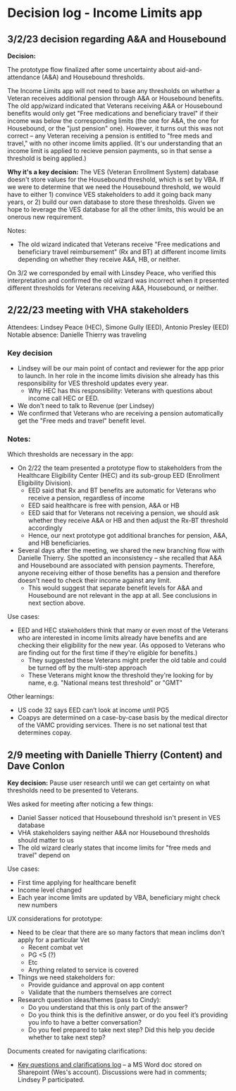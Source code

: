 # Decision log - Income Limits app

## 3/2/23 decision regarding A&A and Housebound
**Decision:** 

The prototype flow finalized after some uncertainty about aid-and-attendance (A&A) and Housebound thresholds.

The Income Limits app will not need to base any thresholds on whether a Veteran receives additional pension through A&A or Housebound benefits. The old app/wizard indicated that Veterans receiving A&A or Housebound benefits would only get "Free medications and beneficiary travel" if their income was below the corresponding limits (the one for A&A, the one for Housebound, or the "just pension" one). However, it turns out this was not correct – any Veteran receiving a pension is entitled to "free meds and travel," with no other income limits applied. (It's our understanding that an income limit is applied to recieve pension payments, so in that sense a threshold is being applied.)

**Why it's a key decision:**
The VES (Veteran Enrollment System) database doesn't store values for the Housebound threshold, which is set by VBA. If we were to determine that we need the Housebound threshold, we would have to either 1) convince VES stakeholders to add it going back many years, or 2) build our own database to store these thresholds. Given we hope to leverage the VES database for all the other limits, this would be an onerous new requirement.

Notes:
- The old wizard indicated that Veterans receive "Free medications and beneficiary travel reimbursement" (Rx and BT) at different income limits depending on whether they receive A&A, HB, or neither.

On 3/2 we corresponded by email with Linsdey Peace, who verified this interpretation and confirmed the old wizard was incorrect when it presented different thresholds for Veterans receiving A&A, Housebound, or neither.


## 2/22/23 meeting with VHA stakeholders

Attendees: Lindsey Peace (HEC), Simone Gully (EED), Antonio Presley (EED)
Notable absence: Danielle Thierry was traveling

### Key decision
- Lindsey will be our main point of contact and reviewer for the app prior to launch. In her role in the income limits division she already has this responsibility for VES threshold updates every year.
  - Why HEC has this responsibility: Veterans with questions about income call HEC or EED.
- We don't need to talk to Revenue (per Lindsey)
- We confirmed that Veterans who are receiving a pension automatically get the "Free meds and travel" benefit level.

### Notes:
Which thresholds are necessary in the app:
- On 2/22 the team presented a prototype flow to stakeholders from the Healthcare Eligibility Center (HEC) and its sub-group EED (Enrollment Eligibility Division).
  - EED said that Rx and BT benefits are automatic for Veterans who receive a pension, regardless of income
  - EED said healthcare is free with pension, A&A or HB
  - EED said that for Veterans not receiving a pension, we should ask whether they receive A&A or HB and then adjust the Rx-BT threshold accordingly
  - Hence, our next prototype got additional branches for pension, A&A, and HB beneficiaries.
- Several days after the meeting, we shared the new branching flow with Danielle Thierry. She spotted an inconsistency – she recalled that A&A and Housebound are associated with pension payments. Therefore, anyone receiving either of those benefits has a pension and therefore doesn't need to check their income against any limit.
  - This would suggest that separate benefit levels for A&A and Housebound are not relevant in the app at all. See conclusions in next section above.

Use cases:
- EED and HEC stakeholders think that many or even most of the Veterans who are interested in income limits already have benefits and are checking their eligibility for the new year. (As opposed to Veterans who are finding out for the first time if they're eligible for benefits.)
  - They suggested these Veterans might prefer the old table and could be turned off by the multi-step approach
  - These Veterans might know the threshold they're looking for by name, e.g. "National means test threshold" or "GMT"

Other learnings:
- US code 32 says EED can’t look at income until PG5
- Coapys are determined on a case-by-case basis by the medical director of the VAMC providing services. There is no set national test that determines copay.

## 2/9 meeting with Danielle Thierry (Content) and Dave Conlon

**Key decision:** Pause user research until we can get certainty on what thresholds need to be presented to Veterans.

Wes asked for meeting after noticing a few things:
- Daniel Sasser noticed that Housebound threshold isn't present in VES database
- VHA stakeholders saying neither A&A nor Housebound thresholds should matter to us
- The old wizard clearly states that income limits for "free meds and travel" depend on 

Use cases:
- First time applying for healthcare benefit
- Income level changed
- Each year income limits are updated by VBA, beneficiary might check new numbers

UX considerations for prototype:
- Need to be clear that there are so many factors that mean inclims don’t apply for a particular Vet
  - Recent combat vet
  - PG <5 (?)
  - Etc
  - Anything related to service is covered
- Things we need stakeholders for:
  - Provide guidance and approval on app content
  - Validate that the numbers themselves are correct
- Research question ideas/themes (pass to Cindy):
  - Do you understand that this is only part of the answer?
  - Do you think this is the definitive answer, or do you feel it’s providing you info to have a better conversation?
  - Do you feel prepared to take next step? Did this help you decide whether to take next step?

Documents created for navigating clarifications:
- [Key questions and clarifications log](https://dvagov-my.sharepoint.com/:w:/r/personal/wesley_rowe_va_gov/_layouts/15/doc2.aspx?sourcedoc=%7Baa8ec9aa-008d-4968-9cf9-2e22652b0829%7D&action=edit&cid=d63f995f-dd65-41c3-bede-bf1db7e16c17) – a MS Word doc stored on Sharepoint (Wes's account). Discussions were had in comments; Lindsey P participated.



